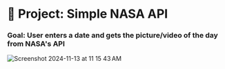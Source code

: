 # 🚀 Project: Simple NASA API

### Goal: User enters a date and gets the picture/video of the day from NASA's API


![Screenshot 2024-11-13 at 11 15 43 AM](https://github.com/user-attachments/assets/e5316001-5294-471e-9d30-b7d7fd06c623)

